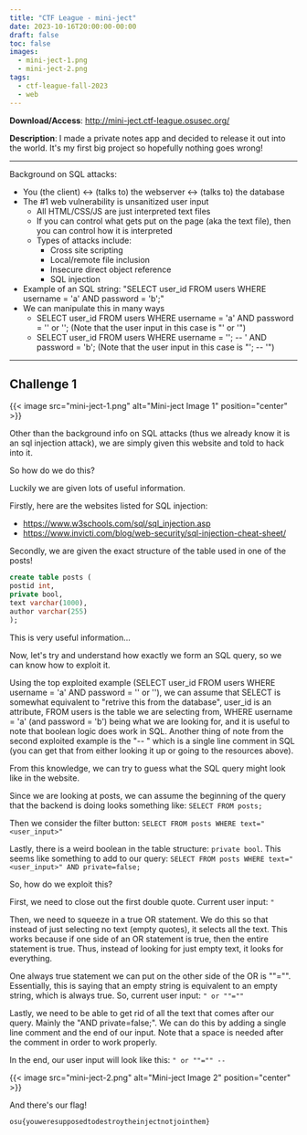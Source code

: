 ```yaml
---
title: "CTF League - mini-ject"
date: 2023-10-16T20:00:00-00:00
draft: false
toc: false
images:
  - mini-ject-1.png
  - mini-ject-2.png
tags:
  - ctf-league-fall-2023
  - web
---
```


**Download/Access**: http://mini-ject.ctf-league.osusec.org/

**Description**: I made a private notes app and decided to release it out into the world. It's my first big project so hopefully nothing goes wrong!

---

Background on SQL attacks:

- You (the client) <-> (talks to) the webserver <-> (talks to) the database
- The #1 web vulnerability is unsanitized user input
    - All HTML/CSS/JS are just interpreted text files
    - If you can control what gets put on the page (aka the text file), then you can control how it is interpreted
    - Types of attacks include:
        - Cross site scripting
        - Local/remote file inclusion
        - Insecure direct object reference
        - SQL injection
- Example of an SQL string: "SELECT user_id FROM users WHERE username = 'a' AND password = 'b';"
- We can manipulate this in many ways
    - SELECT user_id FROM users WHERE username = 'a' AND password = '' or ''; (Note that the user input in this case is "' or '")
    - SELECT user_id FROM users WHERE username = ''; -- ' AND password = 'b'; (Note that the user input in this case is "'; -- '")

---

## Challenge 1

{{< image src="mini-ject-1.png" alt="Mini-ject Image 1" position="center" >}}

Other than the background info on SQL attacks (thus we already know it is an sql injection attack), we are simply given this website and told to hack into it.

So how do we do this?

Luckily we are given lots of useful information.

Firstly, here are the websites listed for SQL injection:
- https://www.w3schools.com/sql/sql_injection.asp
- https://www.invicti.com/blog/web-security/sql-injection-cheat-sheet/

Secondly, we are given the exact structure of the table used in one of the posts!

```sql
create table posts (
postid int,
private bool,
text varchar(1000),
author varchar(255)
);
```

This is very useful information...

Now, let's try and understand how exactly we form an SQL query, so we can know how to exploit it.

Using the top exploited example (SELECT user_id FROM users WHERE username = 'a' AND password = '' or ''), we can assume that SELECT is somewhat equivalent to "retrive this from the database", user_id is an attribute, FROM users is the table we are selecting from, WHERE username = 'a' (and password = 'b') being what we are looking for, and it is useful to note that boolean logic does work in SQL. Another thing of note from the second exploited example is the "-- " which is a single line comment in SQL (you can get that from either looking it up or going to the resources above).

From this knowledge, we can try to guess what the SQL query might look like in the website.

Since we are looking at posts, we can assume the beginning of the query that the backend is doing looks something like: ```SELECT FROM posts;```

Then we consider the filter button: ```SELECT FROM posts WHERE text="<user_input>"```

Lastly, there is a weird boolean in the table structure: ```private bool```. This seems like something to add to our query: ```SELECT FROM posts WHERE text="<user_input>" AND private=false;```

So, how do we exploit this?

First, we need to close out the first double quote. Current user input: ```"```

Then, we need to squeeze in a true OR statement. We do this so that instead of just selecting no text (empty quotes), it selects all the text. This works because if one side of an OR statement is true, then the entire statement is true. Thus, instead of looking for just empty text, it looks for everything.

One always true statement we can put on the other side of the OR is ""="". Essentially, this is saying that an empty string is equivalent to an empty string, which is always true. So, current user input: ```" or ""=""```

Lastly, we need to be able to get rid of all the text that comes after our query. Mainly the "AND private=false;". We can do this by adding a single line comment and the end of our input. Note that a space is needed after the comment in order to work properly.

In the end, our user input will look like this: ```" or ""="" -- ```

{{< image src="mini-ject-2.png" alt="Mini-ject Image 2" position="center" >}}

And there's our flag!

```osu{youweresupposedtodestroytheinjectnotjointhem}```
